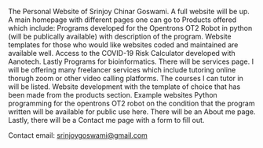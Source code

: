 The Personal Website of Srinjoy Chinar Goswami. A full website will be up. A main homepage with different pages one can go to Products offered which include: Programs developed for the Opentrons OT2 Robot in python (will be publically available) with description of the program. Website templates for those who would like websites coded and maintained are available well. Access to the COVID-19 Risk Calculator developed with Aanotech. Lastly Programs for bioinformatics. There will be services page. I will be offering many freelancer services which include tutoring online thorugh zoom or other video calling platforms. The courses I can tutor in will be listed. Website development with the template of choice that has been made from the products section. Example websites  Python programming for the opentrons OT2 robot on the condition that the program written will be available for public use here. There will be an About me page. Lastly, there will be a Contact me page with a form to fill out.


Contact email: srinjoygoswami@gmail.com
